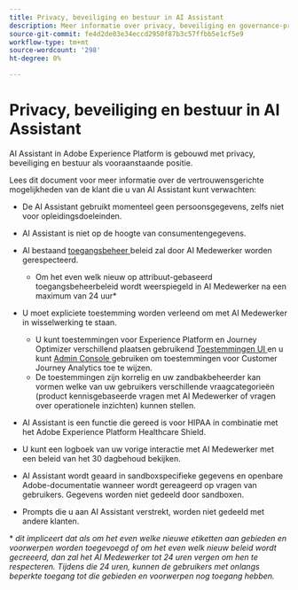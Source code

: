```yaml
---
title: Privacy, beveiliging en bestuur in AI Assistant
description: Meer informatie over privacy, beveiliging en governance-praktijken voor AI Assistant.
source-git-commit: fe4d2de03e34eccd2950f87b3c57ffbb5e1cf5e9
workflow-type: tm+mt
source-wordcount: '298'
ht-degree: 0%

---
```


# Privacy, beveiliging en bestuur in AI Assistant

AI Assistant in Adobe Experience Platform is gebouwd met privacy, beveiliging en bestuur als vooraanstaande positie.

Lees dit document voor meer informatie over de vertrouwensgerichte mogelijkheden van de klant die u van AI Assistant kunt verwachten:

* De AI Assistant gebruikt momenteel geen persoonsgegevens, zelfs niet voor opleidingsdoeleinden.
* AI Assistant is niet op de hoogte van consumentengegevens.
* Al bestaand [ toegangsbeheer ](https://experienceleague.adobe.com/nl/docs/experience-platform/access-control/home) beleid zal door AI Medewerker worden gerespecteerd.

   * Om het even welk nieuw op attribuut-gebaseerd toegangsbeheerbeleid wordt weerspiegeld in AI Medewerker na een maximum van 24 uur&ast;

* U moet expliciete toestemming worden verleend om met AI Medewerker in wisselwerking te staan.

   * U kunt toestemmingen voor Experience Platform en Journey Optimizer verschillend plaatsen gebruikend [ Toestemmingen UI ](https://experienceleague.adobe.com/nl/docs/experience-platform/access-control/abac/permissions-ui/browse) en u kunt [ Admin Console ](https://experienceleague.adobe.com/nl/docs/experience-platform/access-control/ui/browse) gebruiken om toestemmingen voor Customer Journey Analytics toe te wijzen.
   * De toestemmingen zijn korrelig en uw zandbakbeheerder kan vormen welke van uw gebruikers verschillende vraagcategorieën (product kennisgebaseerde vragen met AI Medewerker of vragen over operationele inzichten) kunnen stellen.

* AI Assistant is een functie die gereed is voor HIPAA in combinatie met het Adobe Experience Platform Healthcare Shield.
* U kunt een logboek van uw vorige interactie met AI Medewerker met een beleid van het 30 dagbehoud bekijken.
* AI Assistant wordt geaard in sandboxspecifieke gegevens en openbare Adobe-documentatie wanneer wordt gereageerd op vragen van gebruikers. Gegevens worden niet gedeeld door sandboxen.
* Prompts die u aan AI Assistant verstrekt, worden niet gedeeld met andere klanten.

&ast; *dit impliceert dat als om het even welke nieuwe etiketten aan gebieden en voorwerpen worden toegevoegd of om het even welk nieuw beleid wordt gecreeerd, dan zal het AI Medewerker tot 24 uren vergen om hen te respecteren. Tijdens die 24 uren, kunnen de gebruikers met onlangs beperkte toegang tot die gebieden en voorwerpen nog toegang hebben.*
